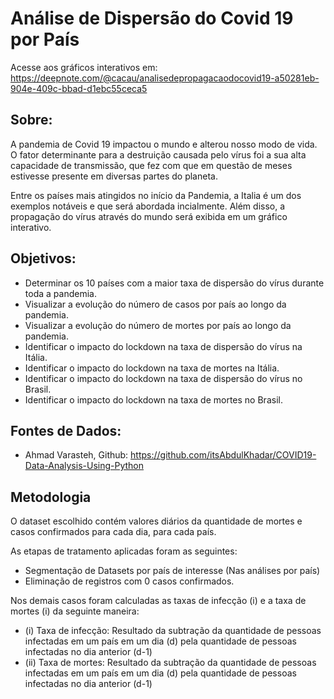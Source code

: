 # Análise de Dispersão do Covid 19 por País

Acesse aos gráficos interativos em:
https://deepnote.com/@cacau/analisedepropagacaodocovid19-a50281eb-904e-409c-bbad-d1ebc55ceca5

## Sobre:

A pandemia de Covid 19 impactou o mundo e alterou nosso modo de vida. O fator determinante para a destruição
causada pelo vírus foi a sua alta capacidade de transmissão, que fez com que em questão de meses estivesse
presente em diversas partes do planeta.

Entre os países mais atingidos no início da Pandemia, a Italia é um dos exemplos notáveis e que será abordada incialmente.
Além disso, a propagação do vírus através do mundo será exibida em um gráfico interativo.

## Objetivos:

- Determinar os 10 países com a maior taxa de dispersão do vírus durante toda a pandemia.
- Visualizar a evolução do número de casos por país ao longo da pandemia.
- Visualizar a evolução do número de mortes por país ao longo da pandemia.
- Identificar o impacto do lockdown na taxa de dispersão do vírus na Itália.
- Identificar o impacto do lockdown na taxa de mortes na Itália.
- Identificar o impacto do lockdown na taxa de dispersão do vírus no Brasil.
- Identificar o impacto do lockdown na taxa de mortes no Brasil.

## Fontes de Dados:

- Ahmad Varasteh, Github:
https://github.com/itsAbdulKhadar/COVID19-Data-Analysis-Using-Python

## Metodologia

O dataset escolhido contém valores diários da quantidade de mortes e casos confirmados para cada dia, para cada país.

As etapas de tratamento aplicadas foram as seguintes:

- Segmentação de Datasets por país de interesse (Nas análises por país)
- Eliminação de registros com 0 casos confirmados.

Nos demais casos foram calculadas as taxas de infecção (i) e a taxa de mortes (i) da seguinte maneira:

- (i) Taxa de infecção: Resultado da subtração da quantidade de pessoas infectadas em um país em um dia (d) pela quantidade de pessoas infectadas no dia anterior (d-1)
- (ii) Taxa de mortes: Resultado da subtração da quantidade de pessoas infectadas em um país em um dia (d) pela quantidade de pessoas infectadas no dia anterior (d-1)